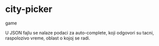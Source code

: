 # city-picker
game

U JSON fajlu se nalaze podaci za auto-complete, koji odgovori su tacni, raspolozivo vreme, oblast o kojoj se radi.
